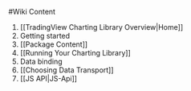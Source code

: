 #Wiki Content

1. [[TradingView Charting Library Overview|Home]]
2. Getting started
  1. [[Package Content]]
  2. [[Running Your Charting Library]]
3. Data binding
  1. [[Choosing Data Transport]]
  2. [[JS API|JS-Api]]